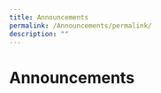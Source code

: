 ```yaml
---
title: Announcements
permalink: /Announcements/permalink/
description: ""
---
```

Announcements
=================

